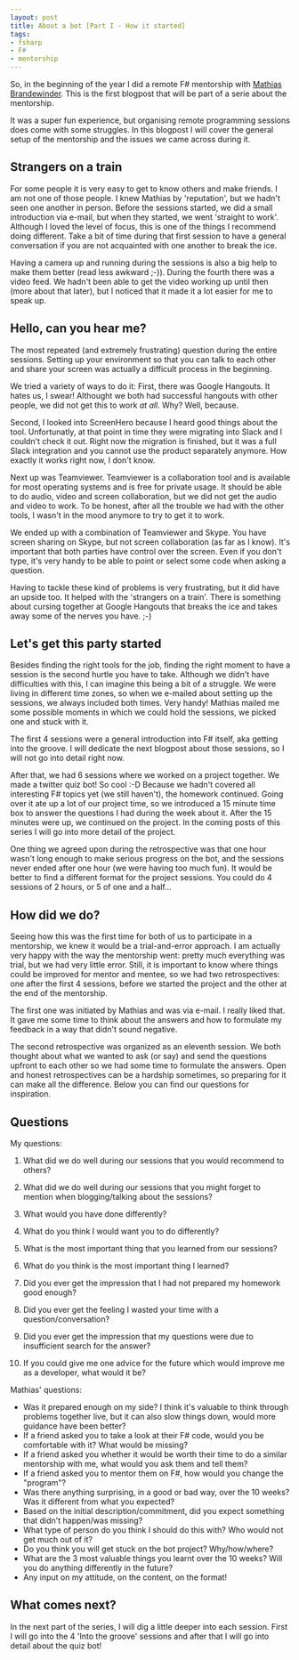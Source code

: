 ```yaml
---
layout: post
title: About a bot [Part I - How it started]
tags:
- fsharp
- F#
- mentorship
---
```


So, in the beginning of the year I did a remote F# mentorship with [Mathias Brandewinder](http://brandewinder.com/). 
This is the first blogpost that will be part of a serie about the mentorship.

It was a super fun experience, but organising remote programming sessions does come with some struggles. 
In this blogpost I will cover the general setup of the mentorship and the issues we came across during it.

<!--more-->

## Strangers on a train

For some people it is very easy to get to know others and make friends. I am not one of those people.
I knew Mathias by 'reputation', but we hadn't seen one another in person.
Before the sessions started, we did a small introduction via e-mail, but when they started, we went 'straight to work'.
Although I loved the level of focus, this is one of the things I recommend doing different.
Take a bit of time during that first session to have a general conversation if you are not acquainted with one another to break the ice.

Having a camera up and running during the sessions is also a big help to make them better (read less awkward ;-)).
During the fourth there was a video feed. We hadn't been able to get the video working up until then (more about that later), 
but I noticed that it made it a lot easier for me to speak up.

## Hello, can you hear me?

The most repeated (and extremely frustrating) question during the entire sessions. Setting up your environment so that you can talk to each
other and share your screen was actually a difficult process in the beginning.

We tried a variety of ways to do it:
First, there was Google Hangouts. It hates us, I swear!
Althought we both had successful hangouts with other people, we did not get this to work _at all_. Why? Well, because.

Second, I looked into ScreenHero because I heard good things about the tool. Unfortunatly, at that point in time they were
migrating into Slack and I couldn't check it out. Right now the migration is finished, but it was a full Slack integration
and you cannot use the product separately anymore. How exactly it works right now, I don't know.

Next up was Teamviewer. Teamviewer is a collaboration tool and is available for most operating systems and is free for private usage.
It should be able to do audio, video and screen collaboration, but we did not get the audio and video to work. To be honest, after all the trouble
we had with the other tools, I wasn't in the mood anymore to try to get it to work.

We ended up with a combination of Teamviewer and Skype.
You have screen sharing on Skype, but not screen collaboration (as far as I know). It's important that both parties have control
over the screen. Even if you don't type, it's very handy to be able to point or select some code when asking a question.

Having to tackle these kind of problems is very frustrating, but it did have an upside too.
It helped with the 'strangers on a train'. There is something about cursing together at Google Hangouts that breaks the ice and takes away
some of the nerves you have. ;-) 

## Let's get this party started

Besides finding the right tools for the job, finding the right moment to have a session is the second hurtle
you have to take. 
Although we didn't have difficulties with this, I can imagine this being a bit of a struggle.
We were living in different time zones, so when we e-mailed about setting up the sessions, we always
included both times. Very handy!
Mathias mailed me some possible moments in which we could hold the sessions, we picked one and stuck with it.

The first 4 sessions were a general introduction into F# itself, aka getting into the groove.
I will dedicate the next blogpost about those sessions, so I will not go into detail right now.

After that, we had 6 sessions where we worked on a project together. We made a twitter quiz bot! So cool :-D
Because we hadn't covered all interesting F# topics yet (we still haven't), the homework continued.
Going over it ate up a lot of our project time, so we introduced a 15 minute time box to answer the questions I had 
during the week about it. After the 15 minutes were up, we continued on the project.
In the coming posts of this series I will go into more detail of the project.

One thing we agreed upon during the retrospective was that one hour wasn't long enough to make serious progress on the 
bot, and the sessions never ended after one hour (we were having too much fun). It would be better to find a different format for the project sessions.
You could do 4 sessions of 2 hours, or 5 of one and a half... 

## How did we do?

Seeing how this was the first time for both of us to participate in a mentorship, we knew it would be a trial-and-error approach.
I am actually very happy with the way the mentorship went: pretty much everything was trial, but we had very little error.
Still, it is important to know where things could be improved for mentor and mentee, so we had two retrospectives: 
one after the first 4 sessions, before we started the project and the other at the end of the mentorship.

The first one was initiated by Mathias and was via e-mail. I really liked that.
It gave me some time to think about the answers and how to formulate my feedback in a way that didn't sound negative.

The second retrospective was organized as an eleventh session. We both thought about what we wanted to ask (or say) and
send the questions upfront to each other so we had some time to formulate the answers. Open and honest retrospectives can be 
a hardship sometimes, so preparing for it can make all the difference.
Below you can find our questions for inspiration.

## Questions

My questions:

1. What did we do well during our sessions that you would recommend to others?
2. What did we do well during our sessions that you might forget to mention when blogging/talking about the sessions?

3. What would you have done differently?
4. What do you think I would want you to do differently?

5. What is the most important thing that you learned from our sessions?
6. What do you think is the most important thing I learned?

7. Did you ever get the impression that I had not prepared my homework good enough?
8. Did you ever get the feeling I wasted your time with a question/conversation?
9. Did you ever get the impression that my questions were due to insufficient search for the answer?
10. If you could give me one advice for the future which would improve me as a developer, what would it be?

Mathias' questions:

- Was it prepared enough on my side? I think it's valuable to think through problems together live, but it can also slow things down, would more guidance have been better?
- If a friend asked you to take a look at their F# code, would you be comfortable with it? What would be missing?
- If a friend asked you whether it would be worth their time to do a similar mentorship with me, what would you ask them and tell them?
- If a friend asked you to mentor them on F#, how would you change the "program"?
- Was there anything surprising, in a good or bad way, over the 10 weeks? Was it different from what you expected?
- Based on the initial description/commitment, did you expect something that didn't happen/was missing?
- What type of person do you think I should do this with? Who would not get much out of it?
- Do you think you will get stuck on the bot project? Why/how/where?
- What are the 3 most valuable things you learnt over the 10 weeks? Will you do anything differently in the future?
- Any input on my attitude, on the content, on the format!

## What comes next?

In the next part of the series, I will dig a little deeper into each session.
First I will go into the 4 'Into the groove' sessions and after that I will go into detail about the quiz bot!